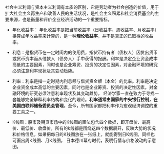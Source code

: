 社会主义利润与资本主义利润有本质的区别，它是劳动者为社会创造的价值，用于扩大社会主义再生产和改善人民的生活状况，是社会主义积累和社会消费基金的主要来源，也是衡量和评价企业经济活动的一个重要指标。

- 年化收益率： 年化收益率是把当前收益率（日收益率、周收益率、月收益率）换算成年收益率来计算的，是一种**理论收益率**，并不是真正的已取得的收益率。

- 利息：是指货币在一定时间内的使用费，指货币持有者（债权人）因贷出货币或货币资本而从借款人（债务人）手中获得的报酬。利率是决定企业资金成本高低的主要因素，同时也是企业筹资、投资的决定性因素，对金融环境的研究必须注意利率现状及其变动趋势。

- 利率：利率是指一定时期内利息额与借贷资金额（本金）的比率。利率是决定企业资金成本高低的主要因素，同时也是企业筹资、投资的决定性因素，对金融环境的研究必须注意利率现状及其变动趋势。
经济学家一直在致力于寻找一套能够完全解释利率结构和变化的理论。**利率通常由国家的中央银行控制，在美国由联邦储备委员会管理**。至今，所有国家都把利率作为宏观经济调控的重要工具之一。


- K线图：股市及期货市场中的K线图的画法包含四个数据，即开盘价、最高价、最低价、收盘价，所有的k线都是围绕这四个数据展开，反映大势的状况和价格信息。如果把每日的K线图放在一张纸上，就能得到日K线图，同样也可画出周K线图、月K线图。
  日本德川幕府时代，表明行情与价格波动的示意图。


  